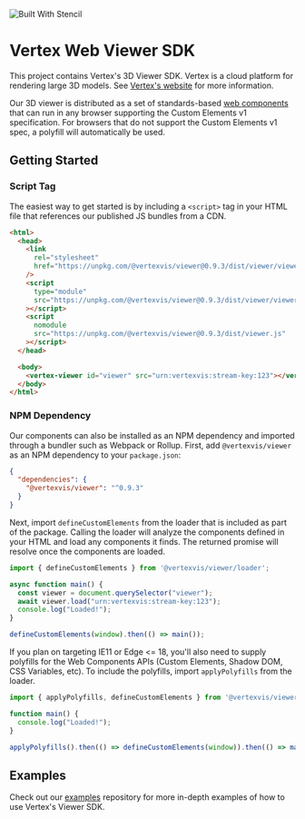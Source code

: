 <!-- DO NOT EDIT THE README.md DIRECTLY. THIS FILE IS AUTO-GENERATED. -->
<!-- INSTEAD EDIT README.template.md -->

![Built With Stencil](https://img.shields.io/badge/-Built%20With%20Stencil-16161d.svg?logo=data%3Aimage%2Fsvg%2Bxml%3Bbase64%2CPD94bWwgdmVyc2lvbj0iMS4wIiBlbmNvZGluZz0idXRmLTgiPz4KPCEtLSBHZW5lcmF0b3I6IEFkb2JlIElsbHVzdHJhdG9yIDE5LjIuMSwgU1ZHIEV4cG9ydCBQbHVnLUluIC4gU1ZHIFZlcnNpb246IDYuMDAgQnVpbGQgMCkgIC0tPgo8c3ZnIHZlcnNpb249IjEuMSIgaWQ9IkxheWVyXzEiIHhtbG5zPSJodHRwOi8vd3d3LnczLm9yZy8yMDAwL3N2ZyIgeG1sbnM6eGxpbms9Imh0dHA6Ly93d3cudzMub3JnLzE5OTkveGxpbmsiIHg9IjBweCIgeT0iMHB4IgoJIHZpZXdCb3g9IjAgMCA1MTIgNTEyIiBzdHlsZT0iZW5hYmxlLWJhY2tncm91bmQ6bmV3IDAgMCA1MTIgNTEyOyIgeG1sOnNwYWNlPSJwcmVzZXJ2ZSI%2BCjxzdHlsZSB0eXBlPSJ0ZXh0L2NzcyI%2BCgkuc3Qwe2ZpbGw6I0ZGRkZGRjt9Cjwvc3R5bGU%2BCjxwYXRoIGNsYXNzPSJzdDAiIGQ9Ik00MjQuNywzNzMuOWMwLDM3LjYtNTUuMSw2OC42LTkyLjcsNjguNkgxODAuNGMtMzcuOSwwLTkyLjctMzAuNy05Mi43LTY4LjZ2LTMuNmgzMzYuOVYzNzMuOXoiLz4KPHBhdGggY2xhc3M9InN0MCIgZD0iTTQyNC43LDI5Mi4xSDE4MC40Yy0zNy42LDAtOTIuNy0zMS05Mi43LTY4LjZ2LTMuNkgzMzJjMzcuNiwwLDkyLjcsMzEsOTIuNyw2OC42VjI5Mi4xeiIvPgo8cGF0aCBjbGFzcz0ic3QwIiBkPSJNNDI0LjcsMTQxLjdIODcuN3YtMy42YzAtMzcuNiw1NC44LTY4LjYsOTIuNy02OC42SDMzMmMzNy45LDAsOTIuNywzMC43LDkyLjcsNjguNlYxNDEuN3oiLz4KPC9zdmc%2BCg%3D%3D&colorA=16161d&style=flat-square)

# Vertex Web Viewer SDK

This project contains Vertex's 3D Viewer SDK. Vertex is a cloud platform for
rendering large 3D models. See [Vertex's website][vertex] for more information.

Our 3D viewer is distributed as a set of standards-based [web components] that
can run in any browser supporting the Custom Elements v1 specification. For
browsers that do not support the Custom Elements v1 spec, a polyfill will
automatically be used.

## Getting Started

### Script Tag

The easiest way to get started is by including a `<script>` tag in your HTML
file that references our published JS bundles from a CDN.

```html
<html>
  <head>
    <link
      rel="stylesheet"
      href="https://unpkg.com/@vertexvis/viewer@0.9.3/dist/viewer/viewer.css"
    />
    <script
      type="module"
      src="https://unpkg.com/@vertexvis/viewer@0.9.3/dist/viewer/viewer.esm.js"
    ></script>
    <script
      nomodule
      src="https://unpkg.com/@vertexvis/viewer@0.9.3/dist/viewer.js"
    ></script>
  </head>

  <body>
    <vertex-viewer id="viewer" src="urn:vertexvis:stream-key:123"></vertex-viewer>
  </body>
</html>
```

### NPM Dependency

Our components can also be installed as an NPM dependency and imported through a
bundler such as Webpack or Rollup. First, add `@vertexvis/viewer` as an NPM
dependency to your `package.json`:

```json
{
  "dependencies": {
    "@vertexvis/viewer": "^0.9.3"
  }
}
```

Next, import `defineCustomElements` from the loader that is included as part of
the package. Calling the loader will analyze the components defined in your HTML
and load any components it finds. The returned promise will resolve once the
components are loaded.

```js
import { defineCustomElements } from '@vertexvis/viewer/loader';

async function main() {
  const viewer = document.querySelector("viewer");
  await viewer.load("urn:vertexvis:stream-key:123");
  console.log("Loaded!");
}

defineCustomElements(window).then(() => main());
```

If you plan on targeting IE11 or Edge <= 18, you'll also need to supply
polyfills for the Web Components APIs (Custom Elements, Shadow DOM, CSS
Variables, etc). To include the polyfills, import `applyPolyfills` from the
loader.

```js
import { applyPolyfills, defineCustomElements } from '@vertexvis/viewer/loader';

function main() {
  console.log("Loaded!");
}

applyPolyfills().then(() => defineCustomElements(window)).then(() => main());
```

## Examples

Check out our [examples] repository for more in-depth examples of how to use
Vertex's Viewer SDK.

[vertex]: https://www.vertexvis.com
[web components]: https://developer.mozilla.org/en-US/docs/Web/Web_Components
[examples]: https://github.com/Vertexvis/web-sdk-examples
